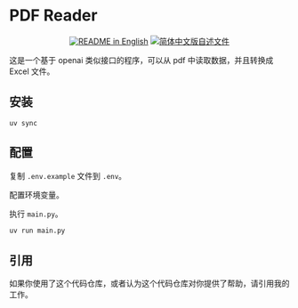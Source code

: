 # PDF Reader

<p align="center">
  <a href="./README.md"><img alt="README in English" src="https://img.shields.io/badge/English-d9d9d9"></a>
  <a href="./README_CN.md"><img alt="简体中文版自述文件" src="https://img.shields.io/badge/简体中文-d9d9d9"></a>
</p>

这是一个基于 openai 类似接口的程序，可以从 pdf 中读取数据，并且转换成 Excel 文件。

## 安装

`uv sync`

## 配置

复制 `.env.example` 文件到 `.env`。

配置环境变量。

执行 `main.py`。

```python
uv run main.py
```

## 引用

如果你使用了这个代码仓库，或者认为这个代码仓库对你提供了帮助，请引用我的工作。
